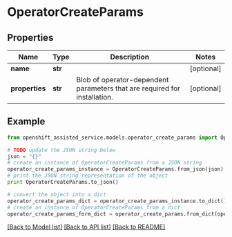 # OperatorCreateParams


## Properties
Name | Type | Description | Notes
------------ | ------------- | ------------- | -------------
**name** | **str** |  | [optional] 
**properties** | **str** | Blob of operator-dependent parameters that are required for installation. | [optional] 

## Example

```python
from openshift_assisted_service.models.operator_create_params import OperatorCreateParams

# TODO update the JSON string below
json = "{}"
# create an instance of OperatorCreateParams from a JSON string
operator_create_params_instance = OperatorCreateParams.from_json(json)
# print the JSON string representation of the object
print OperatorCreateParams.to_json()

# convert the object into a dict
operator_create_params_dict = operator_create_params_instance.to_dict()
# create an instance of OperatorCreateParams from a dict
operator_create_params_form_dict = operator_create_params.from_dict(operator_create_params_dict)
```
[[Back to Model list]](../README.md#documentation-for-models) [[Back to API list]](../README.md#documentation-for-api-endpoints) [[Back to README]](../README.md)


